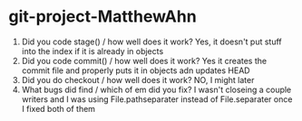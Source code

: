 # git-project-MatthewAhn
1.  Did you code stage() / how well does it work?
Yes, it doesn't put stuff into the index if it is already in objects
2.  Did you code commit() / how well does it work?
Yes it creates the commit file and properly puts it in objects adn updates HEAD
3. Did you do checkout / how well does it work?
NO, I might later
4. What bugs did find / which of em did you fix?
I wasn't closeing a couple writers and I was using File.pathseparater instead of File.separater once
I fixed both of them